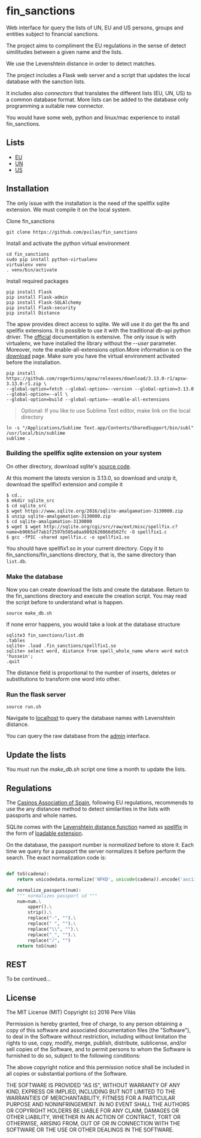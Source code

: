 # fin_sanctions

Web interface for query the lists of UN, EU and US persons, groups and entities subject to financial sanctions.

The project aims to compliment the EU regulations in the sense of detect similitudes between a given name and the lists.

We use the Levenshtein distance in order to detect matches. 

The project includes a Flask web server and a script that updates the local database with the sanction lists.

It includes also *connectors* that translates the different lists (EU, UN, US) to a common database format. More lists can be added to the database only programming a suitable new connector.

You would have some web, python and linux/mac experience to install fin_sanctions. 

## Lists

- [EU](http://eeas.europa.eu/cfsp/sanctions/consol-list/index_en.htm)
- [UN](https://www.un.org/sc/suborg/en/sanctions/un-sc-consolidated-list)
- [US](https://www.treasury.gov/ofac/downloads/consolidated/consolidated.xml)


## Installation

The only issue with the installation is the need of the spellfix sqlite extension. We must compile it on the local system.


Clone fin_sanctions
```
git clone https://github.com/pvilas/fin_sanctions
```

Install and activate the python virtual environment
```
cd fin_sanctions
sudo pip install python-virtualenv
virtualenv venv
. venv/bin/activate 
```

Install required packages
```
pip install Flask
pip install Flask-admin
pip install Flask-SQLAlchemy
pip install Flask-security
pip install Distance
```

The apsw provides direct access to sqlite. We will use it do get the fts and spellfix extensions. It is possible to use it with the traditional db-api python driver. The [official](http://rogerbinns.github.io/apsw/index.html) documentation is extensive. The only issue is with virtualenv, we have installed the library without the *--user* parameter. Moreover, note the enable-all-extensions option.More information is on the [download](http://rogerbinns.github.io/apsw/download.html#easy-install-pip-pypi) page. Make sure you have the virtual environment activated before the installation.

```
pip install https://github.com/rogerbinns/apsw/releases/download/3.13.0-r1/apsw-3.13.0-r1.zip \
--global-option=fetch --global-option=--version --global-option=3.13.0 --global-option=--all \
--global-option=build --global-option=--enable-all-extensions
```

> Optional: If you like to use Sublime Text editor, make link on the local directory
```
ln -s "/Applications/Sublime Text.app/Contents/SharedSupport/bin/subl" /usr/local/bin/sublime
sublime .
```

### Building the spellfix sqlite extension on your system


On other directory, download sqlite's [source code](https://www.sqlite.org/download.html). 

At this moment the latests version is 3.13.0, so download and unzip it, download the spellfix1 extension and compile it

```
$ cd..
$ mkdir sqlite_src
$ cd sqlite_src
$ wget https://www.sqlite.org/2016/sqlite-amalgamation-3130000.zip
$ unzip sqlite-amalgamation-3130000.zip
$ cd sqlite-amalgamation-3130000
$ wget $ wget http://sqlite.org/cgi/src/raw/ext/misc/spellfix.c?name=b9065af7ab1f2597b505a8aa9892620866d502fc -O spellfix1.c
$ gcc -fPIC -shared spellfix.c -o spellfix1.so
```

You should have spellfix1.so in your current directory. Copy it to fin_sanctions/fin_sanctions directory, that is, the same directory than ```list.db```.


### Make the database

Now you can create download the lists and create the database. Return to the fin_sanctions directory and execute the creation script. You may read the script before to understand what is happen.

```
source make_db.sh
```

If none error happens, you would take a look at the database structure
```
sqlite3 fin_sanctions/list.db
.tables
sqlite> .load .fin_sanctions/spellfix1.so
sqlite> select word, distance from spell_whole_name where word match 'hussein';
.quit
```

The distance field is proportional to the number of inserts, deletes or substitutions to transform one word into other.

### Run the flask server

```
source run.sh
```

Navigate to [localhost](http://localhost:5000/) to query the database names with Levenshtein distance. 

You can query the raw database from the [admin](http://localhost:5000/admin/entity) interface.



## Update the lists

You must run the *make_db.sh* script one time a month to update the lists.


## Regulations

The [Casinos Association of Spain](www.asociaciondecasinos.org/), following EU regulations, recommends to use the any distancee method to detect similarities in the lists with passports and whole names.

SQLite comes with the [Levenshtein distance function](https://en.wikipedia.org/wiki/Levenshtein_distance) named as [spellfix](https://www.sqlite.org/spellfix1.html) in the form of [loadable extension](https://www.sqlite.org/loadext.html). 

On the database, the passport number is *normalized* before to store it. Each time we query for a passport the server normalizes it before perform the search. The exact normalization code is:

```python

def toS(cadena):
    return unicodedata.normalize('NFKD', unicode(cadena)).encode('ascii', 'ignore')

def normalize_passport(num):
    """ normalizes passport id """
    num=num.\
        upper().\
        strip().\
        replace("-", "").\
        replace(" ", "").\
        replace("\\", "").\
        replace("_", "").\
        replace("/", "")
    return toS(num)
```

## REST

To be  continued...


## License

The MIT License (MIT)
Copyright (c) 2016 Pere Vilás

Permission is hereby granted, free of charge, to any person obtaining a copy of this software and associated documentation files (the "Software"), to deal in the Software without restriction, including without limitation the rights to use, copy, modify, merge, publish, distribute, sublicense, and/or sell copies of the Software, and to permit persons to whom the Software is furnished to do so, subject to the following conditions:

The above copyright notice and this permission notice shall be included in all copies or substantial portions of the Software.

THE SOFTWARE IS PROVIDED "AS IS", WITHOUT WARRANTY OF ANY KIND, EXPRESS OR IMPLIED, INCLUDING BUT NOT LIMITED TO THE WARRANTIES OF MERCHANTABILITY, FITNESS FOR A PARTICULAR PURPOSE AND NONINFRINGEMENT. IN NO EVENT SHALL THE AUTHORS OR COPYRIGHT HOLDERS BE LIABLE FOR ANY CLAIM, DAMAGES OR OTHER LIABILITY, WHETHER IN AN ACTION OF CONTRACT, TORT OR OTHERWISE, ARISING FROM, OUT OF OR IN CONNECTION WITH THE SOFTWARE OR THE USE OR OTHER DEALINGS IN THE SOFTWARE.



